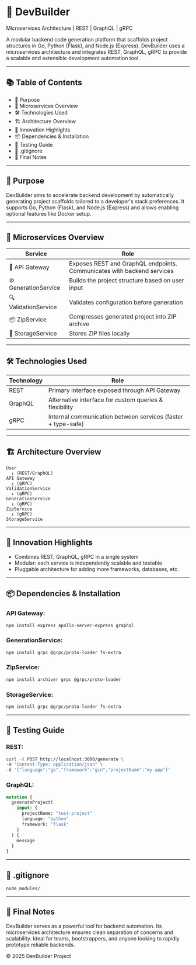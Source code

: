  <h1>🧱 DevBuilder</h1>  
Microservices Architecture | REST | GraphQL | gRPC 

A modular backend code generation platform that scaffolds project structures in Go, Python (Flask), and Node.js (Express). DevBuilder uses a microservices architecture and integrates REST, GraphQL, gRPC to provide a scalable and extensible development automation tool.

---

## 📚 Table of Contents
- 🚀 Purpose
- 🧩 Microservices Overview
- 🛠️ Technologies Used
- 🏗️ Architecture Overview
- 🎯 Innovation Highlights
- 📦 Dependencies & Installation
- 🧪 Testing Guide
- 📁 .gitignore
- 📌 Final Notes

---

## 🚀 Purpose
DevBuilder aims to accelerate backend development by automatically generating project scaffolds tailored to a developer's stack preferences. It supports Go, Python (Flask), and Node.js (Express) and allows enabling optional features like Docker setup.

---

## 🧩 Microservices Overview
| Service               | Role                                                                 |
|-----------------------|----------------------------------------------------------------------|
| 🚪 API Gateway         | Exposes REST and GraphQL endpoints. Communicates with backend services |
| ⚙️ GenerationService   | Builds the project structure based on user input                      |
| 🔍 ValidationService   | Validates configuration before generation                             |
| 📦 ZipService          | Compresses generated project into ZIP archive                         |
| 💾 StorageService      | Stores ZIP files locally                                              |

---

## 🛠️ Technologies Used
| Technology      | Role                                                           |
|-----------------|----------------------------------------------------------------|
| REST            | Primary interface exposed through API Gateway                 |
| GraphQL         | Alternative interface for custom queries & flexibility        |
| gRPC            | Internal communication between services (faster + type-safe)  |


---


## 🏗️ Architecture Overview
```text
User
  ↓ (REST/GraphQL)
API Gateway
  ↓ (gRPC)
ValidationService
  ↓ (gRPC)
GenerationService
  ↓ (gRPC)
ZipService
  ↓ (gRPC)
StorageService
```

---

## 🎯 Innovation Highlights
- Combines REST, GraphQL, gRPC in a single system  
- Modular: each service is independently scalable and testable  
- Pluggable architecture for adding more frameworks, databases, etc.  


---

## 📦 Dependencies & Installation
### API Gateway:
```bash
npm install express apollo-server-express graphql
```

### GenerationService:
```bash
npm install grpc @grpc/proto-loader fs-extra
```

### ZipService:
```bash
npm install archiver grpc @grpc/proto-loader
```

### StorageService:
```bash
npm install grpc @grpc/proto-loader fs-extra
```

---

## 🧪 Testing Guide
### REST:
```bash
curl -X POST http://localhost:3000/generate \
-H "Content-Type: application/json" \
-d '{"language":"go","framework":"gin","projectName":"my-app"}'
```

### GraphQL:
```graphql
mutation {
  generateProject(
    input: {
      projectName: "test-project"
      language: "python"
      framework: "flask"
    }
  ) {
    message
  }
}
```

---

## 📁 .gitignore
```
node_modules/

```

---

## 📌 Final Notes
DevBuilder serves as a powerful tool for backend automation. Its microservices architecture ensures clean separation of concerns and scalability. Ideal for teams, bootstrappers, and anyone looking to rapidly prototype reliable backends.


© 2025 DevBuilder Project
